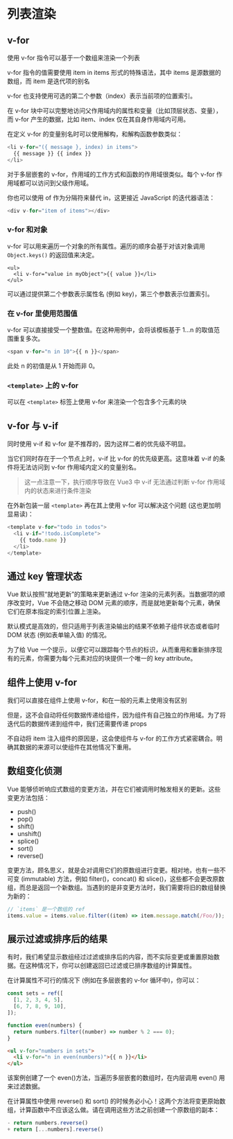 # 列表渲染

## v-for

使用 v-for 指令可以基于一个数组来渲染一个列表

v-for 指令的值需要使用 item in items 形式的特殊语法，其中 items 是源数据的数组，而 item 是迭代项的别名

v-for 也支持使用可选的第二个参数（index）表示当前项的位置索引。

在 v-for 块中可以完整地访问父作用域内的属性和变量（比如顶层状态、变量），而 v-for 产生的数据，比如 item、index 仅在其自身作用域内可用。

在定义 v-for 的变量别名时可以使用解构，和解构函数参数类似：

```js
<li v-for="({ message }, index) in items">
  {{ message }} {{ index }}
</li>
```

对于多层嵌套的 v-for，作用域的工作方式和函数的作用域很类似。每个 v-for 作用域都可以访问到父级作用域。

你也可以使用 of 作为分隔符来替代 in，这更接近 JavaScript 的迭代器语法：

```js
<div v-for="item of items"></div>
```

### v-for 和对象

v-for 可以用来遍历一个对象的所有属性。遍历的顺序会基于对该对象调用 `Object.keys()` 的返回值来决定。

```vue
<ul>
  <li v-for="value in myObject">{{ value }}</li>
</ul>
```

可以通过提供第二个参数表示属性名 (例如 key)，第三个参数表示位置索引。

### 在 v-for 里使用范围值

v-for 可以直接接受一个整数值。在这种用例中，会将该模板基于 1...n 的取值范围重复多次。

```js
<span v-for="n in 10">{{ n }}</span>
```

此处 n 的初值是从 1 开始而非 0。

### `<template>` 上的 v-for

可以在 `<template>` 标签上使用 v-for 来渲染一个包含多个元素的块

## v-for 与 v-if

同时使用 v-if 和 v-for 是不推荐的，因为这样二者的优先级不明显。

当它们同时存在于一个节点上时，v-if 比 v-for 的优先级更高。这意味着 v-if 的条件将无法访问到 v-for 作用域内定义的变量别名。

> 这一点注意一下，执行顺序导致在 Vue3 中 v-if 无法通过判断 v-for 作用域内的状态来进行条件渲染

在外新包装一层 `<template>` 再在其上使用 v-for 可以解决这个问题 (这也更加明显易读)：

```js
<template v-for="todo in todos">
  <li v-if="!todo.isComplete">
    {{ todo.name }}
  </li>
</template>
```

## 通过 key 管理状态

Vue 默认按照“就地更新”的策略来更新通过 v-for 渲染的元素列表。当数据项的顺序改变时，Vue 不会随之移动 DOM 元素的顺序，而是就地更新每个元素，确保它们在原本指定的索引位置上渲染。

默认模式是高效的，但只适用于列表渲染输出的结果不依赖子组件状态或者临时 DOM 状态 (例如表单输入值) 的情况。

为了给 Vue 一个提示，以便它可以跟踪每个节点的标识，从而重用和重新排序现有的元素，你需要为每个元素对应的块提供一个唯一的 key attribute。

## 组件上使用 v-for

我们可以直接在组件上使用 v-for，和在一般的元素上使用没有区别

但是，这不会自动将任何数据传递给组件，因为组件有自己独立的作用域。为了将迭代后的数据传递到组件中，我们还需要传递 props

不自动将 item 注入组件的原因是，这会使组件与 v-for 的工作方式紧密耦合。明确其数据的来源可以使组件在其他情况下重用。

## 数组变化侦测

Vue 能够侦听响应式数组的变更方法，并在它们被调用时触发相关的更新。这些变更方法包括：

- push()
- pop()
- shift()
- unshift()
- splice()
- sort()
- reverse()

变更方法，顾名思义，就是会对调用它们的原数组进行变更。相对地，也有一些不可变 (immutable) 方法，例如 filter()，concat() 和 slice()，这些都不会更改原数组，而总是返回一个新数组。当遇到的是非变更方法时，我们需要将旧的数组替换为新的：

```js
// `items` 是一个数组的 ref
items.value = items.value.filter((item) => item.message.match(/Foo/));
```

## 展示过滤或排序后的结果

有时，我们希望显示数组经过过滤或排序后的内容，而不实际变更或重置原始数据。在这种情况下，你可以创建返回已过滤或已排序数组的计算属性。

在计算属性不可行的情况下 (例如在多层嵌套的 v-for 循环中)，你可以：

```js
const sets = ref([
  [1, 2, 3, 4, 5],
  [6, 7, 8, 9, 10],
]);

function even(numbers) {
  return numbers.filter((number) => number % 2 === 0);
}
```

```html
<ul v-for="numbers in sets">
  <li v-for="n in even(numbers)">{{ n }}</li>
</ul>
```

该案例创建了一个 even()方法，当遍历多层嵌套的数组时，在内层调用 even() 用来过滤数据。

在计算属性中使用 reverse() 和 sort() 的时候务必小心！这两个方法将变更原始数组，计算函数中不应该这么做。请在调用这些方法之前创建一个原数组的副本：

```js
- return numbers.reverse()
+ return [...numbers].reverse()
```
